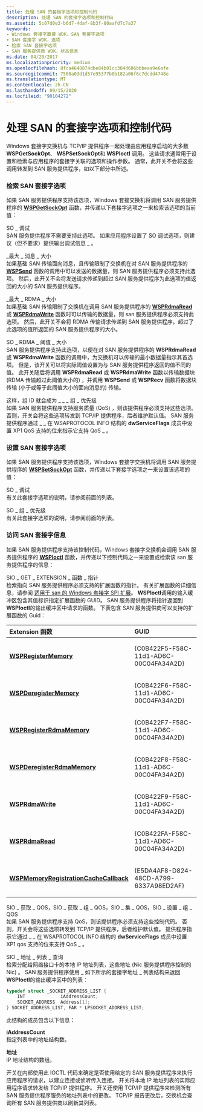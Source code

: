 ```yaml
---
title: 处理 SAN 的套接字选项和控制代码
description: 处理 SAN 的套接字选项和控制代码
ms.assetid: 5c07d0e3-b6d7-4daf-8b3f-80aafd7c7a37
keywords:
- Windows 套接字直接 WDK，SAN 套接字选项
- SAN 套接字 WDK，选项
- 检索 SAN 套接字选项
- SAN 服务提供商 WDK，状态信息
ms.date: 04/20/2017
ms.localizationpriority: medium
ms.openlocfilehash: 8fca4648874dbe84b01cc384d606bbbeaa9e6afe
ms.sourcegitcommit: 7500a03d1d57e95377b0b182a06f6c7dcdd4748e
ms.translationtype: MT
ms.contentlocale: zh-CN
ms.lasthandoff: 09/15/2020
ms.locfileid: "90104272"
---
```

# <a name="handling-socket-options-and-control-codes-for-a-san"></a>处理 SAN 的套接字选项和控制代码





Windows 套接字交换机与 TCP/IP 提供程序一起处理由应用程序启动的大多数 **WSPGetSockOpt**、 **WSPSetSockOpt**和 **WSPIoctl** 调用。 这些请求通常用于设置和检索与应用程序的套接字关联的选项和操作参数。 通常，此开关不会将这些调用转发到 SAN 服务提供程序，如以下部分中所述。

### <a name="retrieving-san-socket-options"></a>检索 SAN 套接字选项

如果 SAN 服务提供程序支持该选项，Windows 套接交换机将调用 SAN 服务提供程序的 [**WSPGetSockOpt**](/previous-versions/windows/hardware/network/ff566292(v=vs.85)) 函数，并传递以下套接字选项之一来检索该选项的当前值：

<a href="" id="so-debug"></a>SO \_ 调试  
SAN 服务提供程序不需要支持此选项。 如果应用程序设置了 SO 调试选项，则建议（但不要求）提供输出调试信息 \_ 。

<a href="" id="so-max-msg-size"></a>\_最大 \_ 消息 \_ 大小  
如果基础 SAN 传输面向消息，且传输限制了交换机在对 SAN 服务提供程序的 [**WSPSend**](/previous-versions/windows/hardware/network/ff566316(v=vs.85)) 函数的调用中可以发送的数据量，则 SAN 服务提供程序必须支持此选项。 然后，此开关不会将发送请求传递到超过 SAN 服务提供程序为此选项的值返回的大小的 SAN 服务提供程序。

<a href="" id="so-max-rdma-size"></a>\_最大 \_ RDMA \_ 大小  
如果基础 SAN 传输限制了交换机在调用 SAN 服务提供程序的 [**WSPRdmaRead**](/previous-versions/windows/hardware/network/ff566304(v=vs.85)) 或 [**WSPRdmaWrite**](/previous-versions/windows/hardware/network/ff566306(v=vs.85)) 函数时可以传输的数据量，则 san 服务提供程序必须支持此选项。 然后，此开关不会将 RDMA 传输请求传递到 SAN 服务提供程序，超过了此选项的值所返回的 SAN 服务提供程序的大小。

<a href="" id="so-rdma-threshold-size"></a>SO \_ RDMA \_ 阈值 \_ 大小  
SAN 服务提供程序支持此选项，以便在对 SAN 服务提供程序的 **WSPRdmaRead** 或 **WSPRdmaWrite** 函数的调用中，为交换机可以传输的最小数据量指示其首选项。 但是，该开关可以将实际阈值设置为与 SAN 服务提供程序返回的值不同的值。 此开关随后将调用 **WSPRdmaRead** 或 **WSPRdmaWrite** 函数以传输数据块 (RDMA 传输超过此阈值大小的) ，并调用 **WSPSend** 或 **WSPRecv** 函数将数据块传输 (小于或等于此阈值大小的面向消息的) 传输。

<a href="" id="so-group-id--so-group-priority"></a>这样，组 ID 就会成为 \_ \_ \_ 组 \_ 优先级  
如果 SAN 服务提供程序支持服务质量 (QoS) ，则该提供程序必须支持这些选项。 否则，开关会将这些选项转发到 TCP/IP 提供程序，后者维护默认值。 SAN 服务提供程序通过 \_ \_ 在 WSAPROTOCOL INFO 结构的 **dwServiceFlags** 成员中设置 XP1 QoS 支持的位来指示它支持 QoS \_ 。

### <a name="setting-san-socket-options"></a>设置 SAN 套接字选项

如果 SAN 服务提供程序支持该选项，Windows 套接字交换机将调用 SAN 服务提供程序的 [**WSPSetSockOpt**](/previous-versions/windows/hardware/network/ff566318(v=vs.85)) 函数，并传递以下套接字选项之一来设置该选项的值：

<a href="" id="so-debug"></a>SO \_ 调试  
有关此套接字选项的说明，请参阅前面的列表。

<a href="" id="so-group-priority"></a>SO \_ 组 \_ 优先级  
有关此套接字选项的说明，请参阅前面的列表。

### <a name="accessing-san-socket-information"></a>访问 SAN 套接字信息

如果 SAN 服务提供程序支持该控制代码，Windows 套接字交换机会调用 SAN 服务提供程序的 [**WSPIoctl**](/previous-versions/windows/hardware/network/ff566296(v=vs.85)) 函数，并传递以下控制代码之一来设置或检索该 san 服务提供程序的信息：

<a href="" id="sio-get-extension-function-pointer"></a>SIO \_ GET \_ EXTENSION \_ 函数 \_ 指针  
检索指向 SAN 服务提供程序必须支持的扩展函数的指针。 有关扩展函数的详细信息，请参阅 [适用于 san 的 Windows 套接字 SPI 扩展](windows-sockets-spi-extensions-for-sans.md)。 **WSPIoctl**调用的输入缓冲区包含其值标识指定扩展函数的 GUID。 SAN 服务提供程序将指针返回到 **WSPIoctl**的输出缓冲区中请求的函数。 下表包含 SAN 服务提供商可以支持的扩展函数的 Guid：

<table>
<colgroup>
<col width="50%" />
<col width="50%" />
</colgroup>
<thead>
<tr class="header">
<th align="left">Extension 函数</th>
<th align="left">GUID</th>
</tr>
</thead>
<tbody>
<tr class="odd">
<td align="left"><p><a href="/previous-versions/windows/hardware/network/ff566311(v=vs.85)" data-raw-source="[&lt;strong&gt;WSPRegisterMemory&lt;/strong&gt;](/previous-versions/windows/hardware/network/ff566311(v=vs.85))"><strong>WSPRegisterMemory</strong></a></p></td>
<td align="left"><p>{C0B422F5-F58C-11d1-AD6C-00C04FA34A2D}</p></td>
</tr>
<tr class="even">
<td align="left"><p><a href="/previous-versions/windows/hardware/network/ff566279(v=vs.85)" data-raw-source="[&lt;strong&gt;WSPDeregisterMemory&lt;/strong&gt;](/previous-versions/windows/hardware/network/ff566279(v=vs.85))"><strong>WSPDeregisterMemory</strong></a></p></td>
<td align="left"><p>{C0B422F6-F58C-11d1-AD6C-00C04FA34A2D}</p></td>
</tr>
<tr class="odd">
<td align="left"><p><a href="/previous-versions/windows/hardware/network/ff566313(v=vs.85)" data-raw-source="[&lt;strong&gt;WSPRegisterRdmaMemory&lt;/strong&gt;](/previous-versions/windows/hardware/network/ff566313(v=vs.85))"><strong>WSPRegisterRdmaMemory</strong></a></p></td>
<td align="left"><p>{C0B422F7-F58C-11d1-AD6C-00C04FA34A2D}</p></td>
</tr>
<tr class="even">
<td align="left"><p><a href="/previous-versions/windows/hardware/network/ff566281(v=vs.85)" data-raw-source="[&lt;strong&gt;WSPDeregisterRdmaMemory&lt;/strong&gt;](/previous-versions/windows/hardware/network/ff566281(v=vs.85))"><strong>WSPDeregisterRdmaMemory</strong></a></p></td>
<td align="left"><p>{C0B422F8-F58C-11d1-AD6C-00C04FA34A2D}</p></td>
</tr>
<tr class="odd">
<td align="left"><p><a href="/previous-versions/windows/hardware/network/ff566306(v=vs.85)" data-raw-source="[&lt;strong&gt;WSPRdmaWrite&lt;/strong&gt;](/previous-versions/windows/hardware/network/ff566306(v=vs.85))"><strong>WSPRdmaWrite</strong></a></p></td>
<td align="left"><p>{C0B422F9-F58C-11d1-AD6C-00C04FA34A2D}</p></td>
</tr>
<tr class="even">
<td align="left"><p><a href="/previous-versions/windows/hardware/network/ff566304(v=vs.85)" data-raw-source="[&lt;strong&gt;WSPRdmaRead&lt;/strong&gt;](/previous-versions/windows/hardware/network/ff566304(v=vs.85))"><strong>WSPRdmaRead</strong></a></p></td>
<td align="left"><p>{C0B422FA-F58C-11d1-AD6C-00C04FA34A2D}</p></td>
</tr>
<tr class="odd">
<td align="left"><p><a href="/previous-versions/windows/hardware/network/ff566299(v=vs.85)" data-raw-source="[&lt;strong&gt;WSPMemoryRegistrationCacheCallback&lt;/strong&gt;](/previous-versions/windows/hardware/network/ff566299(v=vs.85))"><strong>WSPMemoryRegistrationCacheCallback</strong></a></p></td>
<td align="left"><p>{E5DA4AF8-D824-48CD-A799-6337A98ED2AF}</p></td>
</tr>
</tbody>
</table>

 

<a href="" id="sio-get-qos--sio-get-group-qos--sio-set-qos--sio-set-group-qos"></a>SIO \_ 获取 \_ QOS，SIO \_ 获取 \_ 组 \_ QOS，SIO \_ 集 \_ QOS，SIO \_ 设置 \_ 组 \_ QOS  
如果 SAN 服务提供程序支持 QoS，则该提供程序必须支持这些控制代码。 否则，开关会将这些选项转发到 TCP/IP 提供程序，后者维护默认值。 提供程序指示它通过 \_ \_ 在 WSAPROTOCOL INFO 结构的 **dwServiceFlags** 成员中设置 XP1 qos 支持的位来支持 QoS \_ 。

<a href="" id="sio-address-list-query"></a>SIO \_ 地址 \_ 列表 \_ 查询  
检索分配给网络接口卡的本地 IP 地址列表，这些地址 (Nic 服务提供程序控制的 Nic) 。 SAN 服务提供程序使用 \_ 如下所示的套接字地址 \_ 列表结构来返回 **WSPIoctl**的输出缓冲区中的列表：

```C++
typedef struct _SOCKET_ADDRESS_LIST {
    INT             iAddressCount; 
    SOCKET_ADDRESS  Address[1]; 
} SOCKET_ADDRESS_LIST, FAR * LPSOCKET_ADDRESS_LIST;
```

此结构的成员包含以下信息：

<a href="" id="iaddresscount"></a>**iAddressCount**  
指定列表中的地址结构数。

<a href="" id="address"></a>**地址**  
IP 地址结构的数组。

开关在内部使用此 IOCTL 代码来确定是否使用给定的 SAN 服务提供程序来执行应用程序的请求，以建立连接或侦听传入连接。 开关将本地 IP 地址列表的实际应用程序请求转发给 TCP/IP 提供程序。 开关还使用 TCP/IP 提供程序来检测所有 SAN 服务提供程序服务的地址列表中的更改。 TCP/IP 报告更改后，交换机会查询所有 SAN 服务提供商以刷新其列表。


